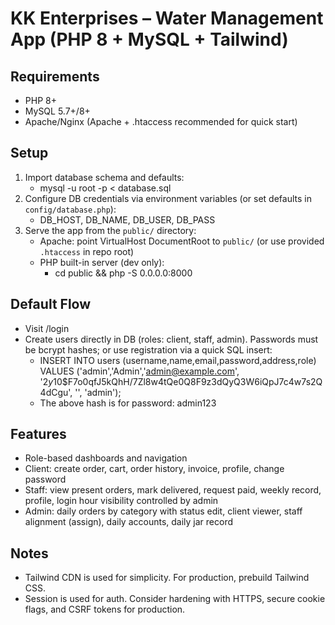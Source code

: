# KK Enterprises – Water Management App (PHP 8 + MySQL + Tailwind)

## Requirements
- PHP 8+
- MySQL 5.7+/8+
- Apache/Nginx (Apache + .htaccess recommended for quick start)

## Setup
1. Import database schema and defaults:
   - mysql -u root -p < database.sql
2. Configure DB credentials via environment variables (or set defaults in `config/database.php`):
   - DB_HOST, DB_NAME, DB_USER, DB_PASS
3. Serve the app from the `public/` directory:
   - Apache: point VirtualHost DocumentRoot to `public/` (or use provided `.htaccess` in repo root)
   - PHP built-in server (dev only):
     - cd public && php -S 0.0.0.0:8000

## Default Flow
- Visit /login
- Create users directly in DB (roles: client, staff, admin). Passwords must be bcrypt hashes; or use registration via a quick SQL insert:
  - INSERT INTO users (username,name,email,password,address,role) VALUES ('admin','Admin','admin@example.com', '$2y$10$F7o0qfJ5kQhH/7Zl8w4tQe0Q8F9z3dQyQ3W6iQpJ7c4w7s2Q4dCgu', '', 'admin');
  - The above hash is for password: admin123

## Features
- Role-based dashboards and navigation
- Client: create order, cart, order history, invoice, profile, change password
- Staff: view present orders, mark delivered, request paid, weekly record, profile, login hour visibility controlled by admin
- Admin: daily orders by category with status edit, client viewer, staff alignment (assign), daily accounts, daily jar record

## Notes
- Tailwind CDN is used for simplicity. For production, prebuild Tailwind CSS.
- Session is used for auth. Consider hardening with HTTPS, secure cookie flags, and CSRF tokens for production.